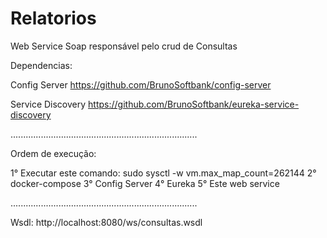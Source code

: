 # Relatorios
Web Service Soap responsável pelo crud de Consultas

Dependencias:

Config Server
https://github.com/BrunoSoftbank/config-server

Service Discovery
https://github.com/BrunoSoftbank/eureka-service-discovery

..........................................................................

Ordem de execução:

1° Executar este comando: sudo sysctl -w vm.max_map_count=262144
2° docker-compose
3° Config Server
4° Eureka
5° Este web service 

..........................................................................

Wsdl:
http://localhost:8080/ws/consultas.wsdl

